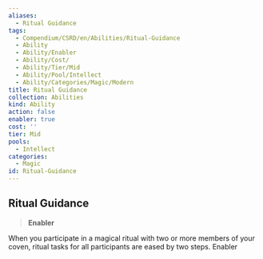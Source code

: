 ```yaml
---
aliases:
  - Ritual Guidance
tags:
  - Compendium/CSRD/en/Abilities/Ritual-Guidance
  - Ability
  - Ability/Enabler
  - Ability/Cost/
  - Ability/Tier/Mid
  - Ability/Pool/Intellect
  - Ability/Categories/Magic/Modern
title: Ritual Guidance
collection: Abilities
kind: Ability
action: false
enabler: true
cost: ''
tier: Mid
pools:
  - Intellect
categories:
  - Magic
id: Ritual-Guidance
---
```

## Ritual Guidance  
>**Enabler**    
When you participate in a magical ritual with two or more members of your coven, ritual tasks for all participants are eased by two steps. Enabler  
  
  
  
  
  
